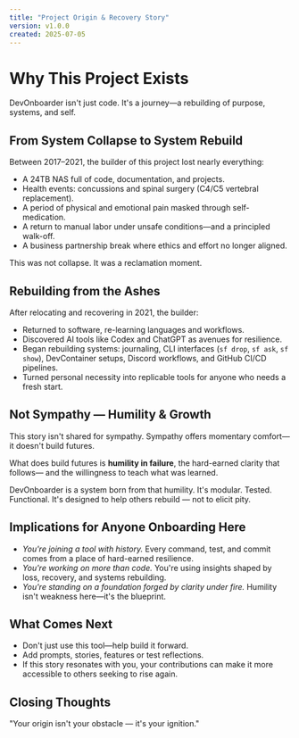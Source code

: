```yaml
---
title: "Project Origin & Recovery Story"
version: v1.0.0
created: 2025-07-05
---
```


# Why This Project Exists

DevOnboarder isn't just code. It's a journey—a rebuilding of purpose, systems, and self.

## From System Collapse to System Rebuild

Between 2017–2021, the builder of this project lost nearly everything:

- A 24TB NAS full of code, documentation, and projects.
- Health events: concussions and spinal surgery (C4/C5 vertebral replacement).
- A period of physical and emotional pain masked through self-medication.
- A return to manual labor under unsafe conditions—and a principled walk-off.
- A business partnership break where ethics and effort no longer aligned.

This was not collapse. It was a reclamation moment.

## Rebuilding from the Ashes

After relocating and recovering in 2021, the builder:

- Returned to software, re-learning languages and workflows.
- Discovered AI tools like Codex and ChatGPT as avenues for resilience.
- Began rebuilding systems: journaling, CLI interfaces (`sf drop`, `sf ask`,
  `sf show`), DevContainer setups, Discord workflows, and GitHub CI/CD pipelines.
- Turned personal necessity into replicable tools for anyone who needs a fresh start.

## Not Sympathy — Humility & Growth

This story isn't shared for sympathy. Sympathy offers momentary comfort—it doesn't build futures.

What does build futures is **humility in failure**, the hard-earned clarity that follows—
and the willingness to teach what was learned.

DevOnboarder is a system born from that humility. It's modular. Tested. Functional.
It's designed to help others rebuild — not to elicit pity.

## Implications for Anyone Onboarding Here

- _You're joining a tool with history._ Every command, test, and commit comes from a place of hard-earned resilience.
- _You're working on more than code._ You're using insights shaped by loss, recovery, and systems rebuilding.
- _You're standing on a foundation forged by clarity under fire._ Humility isn't weakness here—it's the blueprint.

## What Comes Next

- Don't just use this tool—help build it forward.
- Add prompts, stories, features or test reflections.
- If this story resonates with you, your contributions can make it more accessible to others seeking to rise again.

## Closing Thoughts

"Your origin isn't your obstacle — it's your ignition."
